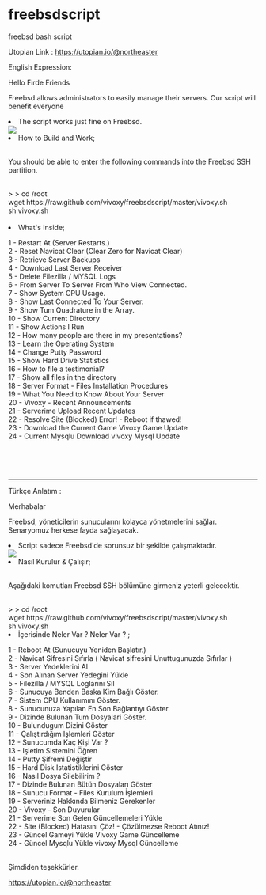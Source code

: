 # freebsdscript
freebsd bash script

Utopian Link : https://utopian.io/@northeaster

English Expression:

Hello Firde Friends

Freebsd allows administrators to easily manage their servers. Our script will benefit everyone

<li>The script works just fine on Freebsd.</li>

<img src="https://image.prntscr.com/image/kmzI3E9cQhyUjE9OxdJ_Bw.png">

<li>How to Build and Work;</li>

<br>

You should be able to enter the following commands into the Freebsd SSH partition.

<br>
> > cd /root<br>
wget https://raw.github.com/vivoxy/freebsdscript/master/vivoxy.sh<br>
sh vivoxy.sh

 <br>

 <br>

<li>What's Inside;</li>

1 - Restart At (Server Restarts.)<br>
2 - Reset Navicat Clear (Clear Zero for Navicat Clear)<br>
3 - Retrieve Server Backups<br>
4 - Download Last Server Receiver<br>
5 - Delete Filezilla / MYSQL Logs<br>
6 - From Server To Server From Who View Connected.<br>
7 - Show System CPU Usage.<br>
8 - Show Last Connected To Your Server.<br>
9 - Show Tum Quadrature in the Array.<br>
10 - Show Current Directory<br>
11 - Show Actions I Run<br>
12 - How many people are there in my presentations?<br>
13 - Learn the Operating System<br>
14 - Change Putty Password<br>
15 - Show Hard Drive Statistics<br>
16 - How to file a testimonial?<br>
17 - Show all files in the directory<br>
18 - Server Format - Files Installation Procedures<br>
19 - What You Need to Know About Your Server<br>
20 - Vivoxy - Recent Announcements<br>
21 - Serverime Upload Recent Updates<br>
22 - Resolve Site (Blocked) Error! - Reboot if thawed!<br>
23 - Download the Current Game Vivoxy Game Update<br>
24 - Current Mysqlu Download vivoxy Mysql Update<br>

<br>

<br>

<br>

<hr>


Türkçe Anlatım : 

Merhabalar 

Freebsd, yöneticilerin sunucularını kolayca yönetmelerini sağlar. Senaryomuz herkese fayda sağlayacak.

<li>Script sadece Freebsd'de sorunsuz bir şekilde çalışmaktadır.</li>

<img src="https://image.prntscr.com/image/kmzI3E9cQhyUjE9OxdJ_Bw.png">

<li>Nasıl Kurulur & Çalışır;</li>

<br>

Aşağıdaki komutları Freebsd SSH bölümüne girmeniz yeterli gelecektir.

<br>
> > cd /root<br>
wget https://raw.github.com/vivoxy/freebsdscript/master/vivoxy.sh<br>
sh vivoxy.sh

<br>

<li>İçerisinde Neler Var ?  Neler Var ? ;</li>

1 - Reboot At (Sunucuyu Yeniden Başlatır.)<br>
2 - Navicat Sifresini Sıfırla ( Navicat sifresini Unuttugunuzda Sıfırlar )<br>
3 - Server Yedeklerini Al<br>
4 - Son Alınan Server Yedegini Yükle<br>
5 - Filezilla / MYSQL Loglarını Sil<br>
6 - Sunucuya Benden Baska Kim Bağlı Göster.<br>
7 - Sistem CPU Kullanımını Göster.<br>
8 - Sunucunuza Yapılan En Son Bağlantıyı Göster.<br>
9 - Dizinde Bulunan Tum Dosyalari Göster.<br>
10 - Bulundugum Dizini Göster<br>
11 - Çalıştırdığım Işlemleri Göster<br>
12 - Sunucumda Kaç Kişi Var ?<br>
13 - Işletim Sistemini Öğren<br>
14 - Putty Şifremi Değiştir<br>
15 - Hard Disk Istatistiklerini Göster<br>
16 - Nasıl Dosya Silebilirim ?<br>
17 - Dizinde Bulunan Bütün Dosyaları Göster<br>
18 - Sunucu Format - Files Kurulum İşlemleri<br>
19 - Serveriniz Hakkında Bilmeniz Gerekenler<br>
20 - Vivoxy - Son Duyurular<br>
21 - Serverime Son Gelen Güncellemeleri Yükle<br>
22 - Site (Blocked) Hatasını Çöz! - Çözülmezse Reboot Atınız!<br>
23 - Güncel Gameyi Yükle Vivoxy Game Güncelleme<br>
24 - Güncel Mysqlu Yükle vivoxy Mysql Güncelleme<br>
<br>

Şimdiden teşekkürler.

https://utopian.io/@northeaster
